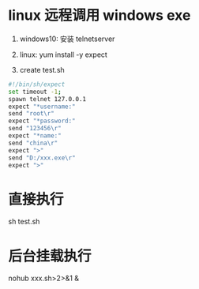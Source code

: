 # linux 远程调用 windows exe

1. windows10: 安装 telnetserver

2. linux: yum install -y expect

3. create test.sh

```sh
#!/bin/sh/expect
set timeout -1;
spawn telnet 127.0.0.1
expect "*username:"
send "root\r"
expect "*password:"
send "123456\r"
expect "*name:"
send "china\r"
expect ">"
send "D:/xxx.exe\r"
expect ">"
```

# 直接执行
sh test.sh

# 后台挂载执行
nohub xxx.sh>2>&1 &

